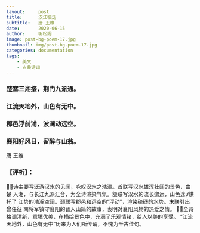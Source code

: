 ```yaml
---
layout:     post
title:      汉江临泛
subtitle:   唐 王维
date:       2020-06-15
author:     听松阁
image: post-bg-poem-17.jpg
thumbnail: img/post-bg-poem-17.jpg
categories: documentation
tags:
    - 美文
    - 古典诗词
---
```



### 楚塞三湘接，荆门九派通。
### 江流天地外，山色有无中。
### 郡邑浮前浦，波澜动远空。
### 襄阳好风日，留醉与山翁。

唐 王维

### 【评析】：
诗主要写泛游汉水的见闻，咏叹汉水之浩渺。首联写汉水雄浑壮阔的景色，由楚
入湘，与长江九派汇合，为全诗渲染气氛。颔联写汉水的流长邈远，山色迷烘托了
江势的浩瀚空阔。颈联写郡邑和远空的“浮动”，渲染磅礴的水势。末联引出曾任征
南将军镇守襄阳的晋人山简的故事，表明对襄阳风物的热爱之情。
全诗格调清新，意境优美，在描绘景色中，充满了乐观情绪，给人以美的享受。
“江流天地外，山色有无中”历来为人们所传诵，不愧为千古佳句。
